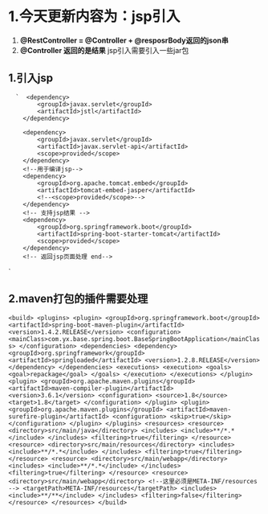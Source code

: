 # 1.今天更新内容为：jsp引入
1. **@RestController = @Controller + @resposrBody返回的json串**
2. **@Controller 返回的是结果**
jsp引入需要引入一些jar包
## 1.引入jsp
<!-- 返回jsp页面处理 start-->
      `  <dependency>
            <groupId>javax.servlet</groupId>
            <artifactId>jstl</artifactId>
        </dependency>

        <dependency>
            <groupId>javax.servlet</groupId>
            <artifactId>javax.servlet-api</artifactId>
            <scope>provided</scope>
        </dependency>
        <!--用于编译jsp-->
        <dependency>
            <groupId>org.apache.tomcat.embed</groupId>
            <artifactId>tomcat-embed-jasper</artifactId>
            <!--<scope>provided</scope>-->
        </dependency>
        <!-- 支持jsp结果 -->
        <dependency>
            <groupId>org.springframework.boot</groupId>
            <artifactId>spring-boot-starter-tomcat</artifactId>
            <scope>provided</scope>
        </dependency>
        <!-- 返回jsp页面处理 end-->
`
## 2.maven打包的插件需要处理
 `<build>
        <plugins>
            <plugin>
                <groupId>org.springframework.boot</groupId>
                <artifactId>spring-boot-maven-plugin</artifactId>
                <version>1.4.2.RELEASE</version>
                <configuration>
                    <mainClass>com.yx.base.spring.boot.BaseSpringBootApplication</mainClass>
                </configuration>
                <dependencies>
                    <dependency>
                        <groupId>org.springframework</groupId>
                        <artifactId>springloaded</artifactId>
                        <version>1.2.8.RELEASE</version>
                    </dependency>
                </dependencies>
                <executions>
                    <execution>
                        <goals>
                            <goal>repackage</goal>
                        </goals>
                    </execution>
                </executions>
            </plugin>
            <plugin>
                <groupId>org.apache.maven.plugins</groupId>
                <artifactId>maven-compiler-plugin</artifactId>
                <version>3.6.1</version>
                <configuration>
                    <source>1.8</source>
                    <target>1.8</target>
                </configuration>
            </plugin>
            <plugin>
                <groupId>org.apache.maven.plugins</groupId>
                <artifactId>maven-surefire-plugin</artifactId>
                <configuration>
                    <skip>true</skip>
                </configuration>
            </plugin>
        </plugins>
        <resources>
            <resource>
                <directory>src/main/java</directory>
                <includes>
                    <include>**/*.*</include>
                </includes>
                <filtering>true</filtering>
            </resource>
            <resource>
                <directory>src/main/resources</directory>
                <includes>
                    <include>**/*.*</include>
                </includes>
                <filtering>true</filtering>
            </resource>
            <resource>
                <directory>src/main/webapp</directory>
                <includes>
                    <include>**/*.*</include>
                </includes>
                <filtering>true</filtering>
            </resource>
            <resource>
                <directory>src/main/webapp</directory>
                <!--这里必须是META-INF/resources -->
                <targetPath>META-INF/resources</targetPath>
                <includes>
                    <include>**/**</include>
                </includes>
                <filtering>false</filtering>
            </resource>
        </resources>
    </build>`